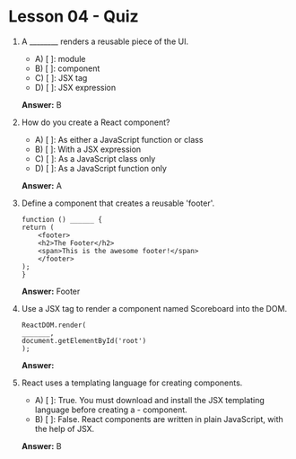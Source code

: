 # Lesson 04 - Quiz

1. A ________ renders a reusable piece of the UI.

    - A) [ ]: module
    - B) [ ]: component
    - C) [ ]: JSX tag
    - D) [ ]: JSX expression

    **Answer:** B

2. How do you create a React component?

    - A) [ ]: As either a JavaScript function or class
    - B) [ ]: With a JSX expression
    - C) [ ]: As a JavaScript class only
    - D) [ ]: As a JavaScript function only

    **Answer:** A

3. Define a component that creates a reusable 'footer'.

    ```
    function () ______ {
    return (
        <footer>
        <h2>The Footer</h2>
        <span>This is the awesome footer!</span>
        </footer>
    );
    }
    ```

    **Answer:** Footer

4. Use a JSX tag to render a component named Scoreboard into the DOM.

    ```
    ReactDOM.render(
    _______,
    document.getElementById('root')
    );

    ```

    **Answer:** <Scoreboard/>


5. React uses a templating language for creating components.

    - A) [ ]: True. You must download and install the JSX templating language before creating a - component.
    - B) [ ]: False. React components are written in plain JavaScript, with the help of JSX.

    **Answer:** B